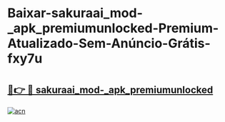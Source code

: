 # Baixar-sakuraai_mod-_apk_premiumunlocked-Premium-Atualizado-Sem-Anúncio-Grátis-fxy7u

# <h2><a href="https://afsbtc.esa.edu.pl?src=sakuraai_mod-_apk_premiumunlocked&ref=fxy7u">🔗👉 🔴 sakuraai_mod-_apk_premiumunlocked</a></h2>

[![acn](https://github.com/user-attachments/assets/0f9c940e-d8b0-45ae-aac7-cd30a18b3e1c)](https://afsbtc.esa.edu.pl?src=sakuraai_mod-_apk_premiumunlocked&ref=fxy7u)


